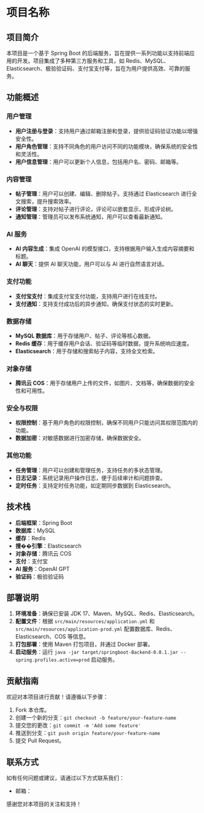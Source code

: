 # 项目名称

## 项目简介

本项目是一个基于 Spring Boot 的后端服务，旨在提供一系列功能以支持前端应用的开发。项目集成了多种第三方服务和工具，如
Redis、MySQL、Elasticsearch、极验验证码、支付宝支付等，旨在为用户提供高效、可靠的服务。

## 功能概述

### 用户管理

- **用户注册与登录**：支持用户通过邮箱注册和登录，提供验证码验证功能以增强安全性。
- **用户角色管理**：支持不同角色的用户访问不同的功能模块，确保系统的安全性和灵活性。
- **用户信息管理**：用户可以更新个人信息，包括用户名、密码、邮箱等。

### 内容管理

- **帖子管理**：用户可以创建、编辑、删除帖子。支持通过 Elasticsearch 进行全文搜索，提升搜索效率。
- **评论管理**：支持对帖子进行评论，评论可以嵌套显示，形成评论树。
- **通知管理**：管理员可以发布系统通知，用户可以查看最新通知。

### AI 服务

- **AI 内容生成**：集成 OpenAI 的模型接口，支持根据用户输入生成内容摘要和标题。
- **AI 聊天**：提供 AI 聊天功能，用户可以与 AI 进行自然语言对话。

### 支付功能

- **支付宝支付**：集成支付宝支付功能，支持用户进行在线支付。
- **支付通知**：支持支付成功后的异步通知，确保支付状态的实时更新。

### 数据存储

- **MySQL 数据库**：用于存储用户、帖子、评论等核心数据。
- **Redis 缓存**：用于缓存用户会话、验证码等临时数据，提升系统响应速度。
- **Elasticsearch**：用于存储和搜索帖子内容，支持全文检索。

### 对象存储

- **腾讯云 COS**：用于存储用户上传的文件，如图片、文档等，确保数据的安全性和可用性。

### 安全与权限

- **权限控制**：基于用户角色的权限控制，确保不同用户只能访问其权限范围内的功能。
- **数据加密**：对敏感数据进行加密存储，确保数据安全。

### 其他功能

- **任务管理**：用户可以创建和管理任务，支持任务的多状态管理。
- **日志记录**：系统记录用户操作日志，便于后续审计和问题排查。
- **定时任务**：支持定时任务功能，如定期同步数据到 Elasticsearch。

## 技术栈

- **后端框架**：Spring Boot
- **数据库**：MySQL
- **缓存**：Redis
- **搜��引擎**：Elasticsearch
- **对象存储**：腾讯云 COS
- **支付**：支付宝
- **AI 服务**：OpenAI GPT
- **验证码**：极验验证码

## 部署说明

1. **环境准备**：确保已安装 JDK 17、Maven、MySQL、Redis、Elasticsearch。
2. **配置文件**：根据 `src/main/resources/application.yml` 和 `src/main/resources/application-prod.yml`
   配置数据库、Redis、Elasticsearch、COS 等信息。
3. **打包部署**：使用 Maven 打包项目，并通过 Docker 部署。
4. **启动服务**：运行 `java -jar target/springboot-Backend-0.0.1.jar --spring.profiles.active=prod` 启动服务。

## 贡献指南

欢迎对本项目进行贡献！请遵循以下步骤：

1. Fork 本仓库。
2. 创建一个新的分支：`git checkout -b feature/your-feature-name`
3. 提交您的更改：`git commit -m 'Add some feature'`
4. 推送到分支：`git push origin feature/your-feature-name`
5. 提交 Pull Request。

## 联系方式

如有任何问题或建议，请通过以下方式联系我们：

- 邮箱：

感谢您对本项目的关注和支持！
